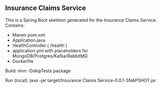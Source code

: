 Insurance Claims Service
--------------------

This is a Spring Boot skeleton generated for the Insurance Claims Service.
Contains:
- Maven pom.xml
- Application.java
- HealthController ( /health )
- application.yml with placeholders for MongoDB/Postgres/Kafka/RabbitMQ
- Dockerfile

Build:
  mvn -DskipTests package

Run (local):
  java -jar target/Insurance Claims Service-0.0.1-SNAPSHOT.jar
